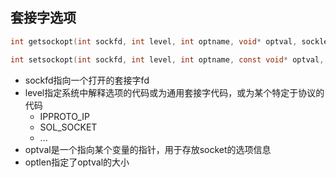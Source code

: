 ## 套接字选项

```c
int getsockopt(int sockfd, int level, int optname, void* optval, socklen_t *optlen);

int setsockopt(int sockfd, int level, int optname, const void* optval, socklen_t *optlen);
```

* sockfd指向一个打开的套接字fd
* level指定系统中解释选项的代码或为通用套接字代码，或为某个特定于协议的代码
  * IPPROTO_IP
  * SOL_SOCKET
  * ...
* optval是一个指向某个变量的指针，用于存放socket的选项信息
* optlen指定了optval的大小